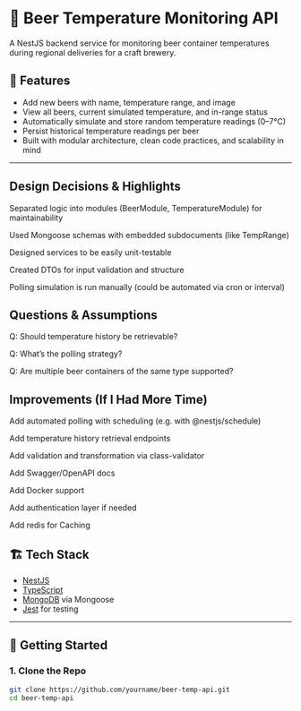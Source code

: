 # 🍺 Beer Temperature Monitoring API

A NestJS backend service for monitoring beer container temperatures during regional deliveries for a craft brewery.

## 🚀 Features

- Add new beers with name, temperature range, and image
- View all beers, current simulated temperature, and in-range status
- Automatically simulate and store random temperature readings (0–7°C)
- Persist historical temperature readings per beer
- Built with modular architecture, clean code practices, and scalability in mind

---


## Design Decisions & Highlights
Separated logic into modules (BeerModule, TemperatureModule) for maintainability

Used Mongoose schemas with embedded subdocuments (like TempRange)

Designed services to be easily unit-testable

Created DTOs for input validation and structure

Polling simulation is run manually (could be automated via cron or interval)



## Questions & Assumptions
Q: Should temperature history be retrievable?

Q: What’s the polling strategy?

Q: Are multiple beer containers of the same type supported?


## Improvements (If I Had More Time)
Add automated polling with scheduling (e.g. with @nestjs/schedule)

Add temperature history retrieval endpoints

Add validation and transformation via class-validator

Add Swagger/OpenAPI docs

Add Docker support

Add authentication layer if needed

Add redis for Caching





## 🏗️ Tech Stack

- [NestJS](https://nestjs.com/)
- [TypeScript](https://www.typescriptlang.org/)
- [MongoDB](https://www.mongodb.com/) via Mongoose
- [Jest](https://jestjs.io/) for testing

---

## 🔧 Getting Started

### 1. Clone the Repo
```bash
git clone https://github.com/yourname/beer-temp-api.git
cd beer-temp-api